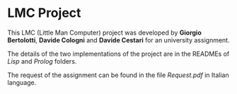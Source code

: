 # LMC Project

This LMC (Little Man Computer) project was developed by **Giorgio Bertolotti**, **Davide Cologni** and **Davide Cestari** for an university assignment.

The details of the two implementations of the project are in the READMEs of *Lisp* and *Prolog* folders.

The request of the assignment can be found in the file *Request.pdf* in Italian language.